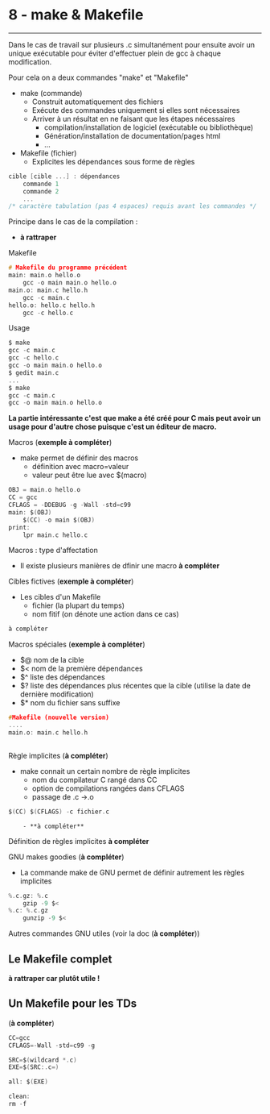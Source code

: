 # 8 - make & Makefile
---
Dans le cas de travail sur plusieurs .c simultanément pour ensuite avoir un unique exécutable pour éviter d'effectuer plein de gcc à chaque modification.

Pour cela on a deux commandes "make" et "Makefile"

- make (commande)
	- Construit automatiquement des fichiers
	- Exécute des commandes uniquement si elles sont nécessaires
	- Arriver à un résultat en ne faisant que les étapes nécessaires
		- compilation/installation de logiciel (exécutable ou bibliothèque)
		- Génération/installation de documentation/pages html
		- ...
- Makefile (fichier)
	- Explicites les dépendances sous forme de règles

```C
cible [cible ...] : dépendances
	commande 1
	commande 2
	...
/* caractère tabulation (pas 4 espaces) requis avant les commandes */
```

Principe dans le cas de la compilation :
- **à rattraper**

Makefile
```C
# Makefile du programme précédent
main: main.o hello.o
	gcc -o main main.o hello.o
main.o: main.c hello.h
	gcc -c main.c
hello.o: hello.c hello.h
	gcc -c hello.c
```
Usage
```C
$ make
gcc -c main.c
gcc -c hello.c
gcc -o main main.o hello.o
$ gedit main.c
...
$ make
gcc -c main.c
gcc -o main main.o hello.o
```

**La partie intéressante c'est que make a été créé pour C mais peut avoir un usage pour d'autre chose puisque c'est un éditeur de macro.**

Macros (**exemple à compléter**)
- make permet de définir des macros
	- définition avec macro=valeur
	- valeur peut être lue avec $(macro)
```C
OBJ = main.o hello.o
CC = gcc
CFLAGS = -DDEBUG -g -Wall -std=c99
main: $(OBJ)
	$(CC) -o main $(OBJ)
print:
	lpr main.c hello.c
```

Macros : type d'affectation
- Il existe plusieurs manières de dfinir une macro
**à compléter**

Cibles fictives (**exemple à compléter**)
- Les cibles d'un Makefile
	- fichier (la plupart du temps)
	- nom fitif (on dénote une action dans ce cas)
```C
à compléter
```

Macros spéciales (**exemple à compléter**)
- $@ nom de la cible
- $< nom de la première dépendances
- $^ liste des dépendances
- $? liste des dépendances plus récentes que la cible (utilise la date de dernière modification)
- $* nom du fichier sans suffixe
```C
#Makefile (nouvelle version)
....
main.o: main.c hello.h
	
```
Règle implicites (**à compléter**)
- make connait un certain nombre de règle implicites
	- nom du compilateur C rangé dans CC
	- option de compilations rangées dans CFLAGS
	- passage de .c ->.o
```C
$(CC) $(CFLAGS) -c fichier.c
```
		- **à compléter**

Définition de règles implicites
**à compléter**

GNU makes goodies (**à compléter**)
- La commande make de GNU permet de définir autrement les règles implicites
```C
%.c.gz: %.c
	gzip -9 $<
%.c: %.c.gz
	gunzip -9 $<
```
Autres commandes GNU utiles (voir la doc (**à compléter**))

## Le Makefile complet
**à rattraper car plutôt utile !**

## Un Makefile pour les TDs

(**à compléter**)
```C
CC=gcc
CFLAGS=-Wall -std=c99 -g

SRC=$(wildcard *.c)
EXE=$(SRC:.c=)

all: $(EXE)

clean:
rm -f
```